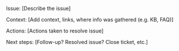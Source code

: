 Issue: [Describe the issue]

Context: [Add context, links, where info was gathered (e.g. KB, FAQ)]

Actions: [Actions taken to resolve issue]

Next steps: [Follow-up? Resolved issue? Close ticket, etc.]

